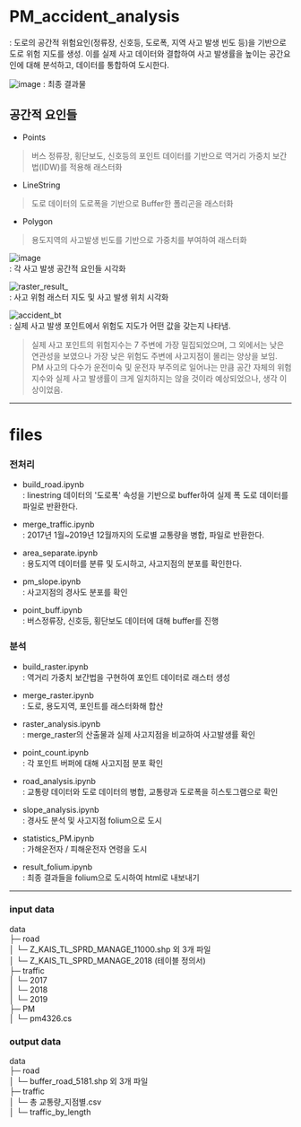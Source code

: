 # PM_accident_analysis
: 도로의 공간적 위험요인(정류장, 신호등, 도로폭, 지역 사고 발생 빈도 등)을 기반으로 도로 위험 지도를 생성. 이를 실제 사고 데이터와 결합하여 사고 발생률을 높이는 공간요인에 대해 분석하고, 데이터를 통합하여 도시한다.

![image](https://github.com/Hegale/PM_accident_analysis/assets/92227496/6eac195c-5d3a-4b6e-8894-5f2366038c7c)
: 최종 결과물
   
   
## 공간적 요인들
- Points
> 버스 정류장, 횡단보도, 신호등의 포인트 데이터를 기반으로 역거리 가중치 보간법(IDW)를 적용해 래스터화

- LineString
> 도로 데이터의 도로폭을 기반으로 Buffer한 폴리곤을 래스터화

- Polygon
> 용도지역의 사고발생 빈도를 기반으로 가중치를 부여하여 래스터화
   
![image](https://github.com/Hegale/PM_accident_analysis/assets/92227496/9025b156-4de6-45bf-b633-4812b98302ed)   
: 각 사고 발생 공간적 요인들 시각화
   
![raster_result_](https://github.com/Hegale/PM_accident_analysis/assets/92227496/b07703c8-8674-4aca-b5c0-26f36e9793ea)   
: 사고 위험 래스터 지도 및 사고 발생 위치 시각화
   
![accident_bt](https://github.com/Hegale/PM_accident_analysis/assets/92227496/4882275e-7a57-4404-bdb8-ccb20ffa2a99)   
: 실제 사고 발생 포인트에서 위험도 지도가 어떤 값을 갖는지 나타냄.   
> 실제 사고 포인트의 위험지수는 7 주변에 가장 밀집되었으며, 그 외에서는 낮은 연관성을 보였으나 가장 낮은 위험도 주변에 사고지점이 몰리는 양상을 보임. PM 사고의 다수가 운전미숙 및 운전자 부주의로 일어나는 만큼 공간 자체의 위험지수와 실제 사고 발생률이 크게 일치하지는 않을 것이라 예상되었으나, 생각 이상이었음.

---

# files

### 전처리

- build_road.ipynb   
: linestring 데이터의 '도로폭' 속성을 기반으로 buffer하여 실제 폭 도로 데이터를 파일로 반환한다.

- merge_traffic.ipynb   
: 2017년 1월~2019년 12월까지의 도로별 교통량을 병합, 파일로 반환한다.

- area_separate.ipynb   
: 용도지역 데이터를 분류 및 도시하고, 사고지점의 분포를 확인한다.

- pm_slope.ipynb   
: 사고지점의 경사도 분포를 확인

- point_buff.ipynb   
: 버스정류장, 신호등, 횡단보도 데이터에 대해 buffer를 진행

### 분석

- build_raster.ipynb   
: 역거리 가중치 보간법을 구현하여 포인트 데이터로 래스터 생성

- merge_raster.ipynb   
: 도로, 용도지역, 포인트를 래스터화해 합산

- raster_analysis.ipynb   
: merge_raster의 산출물과 실제 사고지점을 비교하여 사고발생률 확인

- point_count.ipynb   
: 각 포인트 버퍼에 대해 사고지점 분포 확인

- road_analysis.ipynb   
: 교통량 데이터와 도로 데이터의 병합, 교통량과 도로폭을 히스토그램으로 확인

- slope_analysis.ipynb   
: 경사도 분석 및 사고지점 folium으로 도시

- statistics_PM.ipynb   
: 가해운전자 / 피해운전자 연령을 도시

- result_folium.ipynb   
: 최종 결과들을 folium으로 도시하여 html로 내보내기

---

### input data

data   
├─ road   
│  └─ Z_KAIS_TL_SPRD_MANAGE_11000.shp 외 3개 파일    
│  └─ Z_KAIS_TL_SPRD_MANAGE_2018 (테이블 정의서)     
├─ traffic    
│  └─ 2017    
│  └─ 2018   
│  └─ 2019   
├─ PM   
│  └─ pm4326.cs   
 
### output data
 
data   
├─ road   
│  └─ buffer_road_5181.shp 외 3개 파일   
├─ traffic   
│  └─ 총 교통량_지점별.csv   
│  └─ traffic_by_length   
